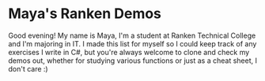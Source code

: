# Maya's Ranken Demos

Good evening! My name is Maya, I'm a student at Ranken Technical College and I'm majoring in IT.
I made this list for myself so I could keep track of any exercises I write in C#, but you're always welcome to clone and check my demos out, whether for studying various functions or just as a cheat sheet, I don't care :)
